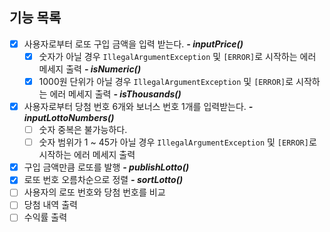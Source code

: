 ## 기능 목록
- [x] 사용자로부터 로또 구입 금액을 입력 받는다. _**- inputPrice()**_
  - [x] 숫자가 아닐 경우 `IllegalArgumentException` 및 `[ERROR]`로 시작하는 에러 메세지 출력 _**- isNumeric()**_
  - [x] 1000원 단위가 아닐 경우 `IllegalArgumentException` 및 `[ERROR]`로 시작하는 에러 메세지 출력 _**- isThousands()**_
- [x] 사용자로부터 당첨 번호 6개와 보너스 번호 1개를 입력받는다. _**- inputLottoNumbers()**_
  - [ ] 숫자 중복은 불가능하다.
  - [ ] 숫자 범위가 1 ~ 45가 아닐 경우 `IllegalArgumentException` 및 `[ERROR]`로 시작하는 에러 메세지 출력
- [x] 구입 금액만큼 로또를 발행 _**- publishLotto()**_
- [x] 로또 번호 오름차순으로 정렬 _**- sortLotto()**_
- [ ] 사용자의 로또 번호와 당첨 번호를 비교
- [ ] 당첨 내역 출력
- [ ] 수익률 출력